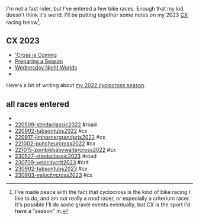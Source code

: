 I'm not a fast rider, but I've entered a few bike races. Enough that my kid doesn't think it's weird. I'll be putting together some notes on my 2023 [CX](cx.md) racing below[^1].

## CX 2023

* ['Cross is Coming](2308221208-cross-is-coming.md)
* [Preparing a Season](2308291108-prepping-a-season.md)
* [Wednesday Night Worlds](2308311008-wednesday-night-worlds.md)
* 

[^1]: I've made peace with the fact that cyclocross is the kind of bike racing I like to do, and am not really a road racer, or especially a criterium racer. It's possible I'll do some gravel events eventually, but CX is the sport I'd have a "season" in.

Here's a bit of writing about [my 2022 cyclocross season](2211121613-cyclocross-season.md).
## all races entered

* 
* [220509-stiedaclassic2022](220509-stiedaclassic2022.md) #road
* [220902-tubsontubs2022](220902-tubsontubs2022.md) #cx
* [220917-jimhornergrandprix2022](220917-jimhornergrandprix2022.md) #cx 
* [221002-puncheurcross2022](221002-puncheurcross2022.md) #cx 
* [221015-zombiebabywaltercross2022](221015-zombiebabywaltercross2022.md) #cx 
* [230527-stiedaclassic2023](230527-stiedaclassic2023.md) #road 
* [230709-velocitycrit2023](230709-velocitycrit2023.md) #crit
* [230902-tubsontubs2023](230902-tubsontubs2023.md) #cx 
* [230903-velocitycross2023](230903-velocitycross2023.md) #cx
